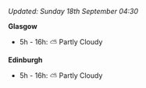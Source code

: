 *Updated: Sunday 18th September 04:30*

**Glasgow**

* 5h - 16h: :partly_sunny: Partly Cloudy

**Edinburgh**

* 5h - 16h: :partly_sunny: Partly Cloudy
